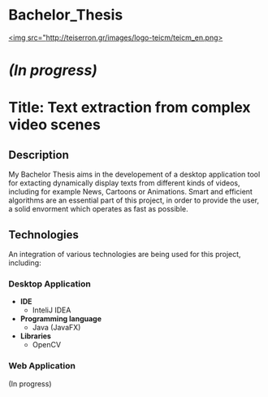 # Bachelor_Thesis
<a href="http://www.teicm.gr/index.php?lang=en" target="_blank"> <img src="http://teiserron.gr/images/logo-teicm/teicm_en.png> </a>
<h1><i>(In progress)</i></h1>

<h1>Title: Text extraction from complex video scenes</h1>


<h2>Description</h2>
<p>My Bachelor Thesis aims in the developement of a desktop application tool for extacting dynamically display texts from different kinds of videos, including for example News, Cartoons or Animations. Smart and efficient algorithms are an essential part of this project, in order to provide the user, a solid envorment which operates as fast as possible.</p>

<h2>Technologies</h2>
<p>An integration of various technologies are being used for this project, including: </p>
<h3>Desktop Application</h3>

<ul>
  <li>
      <b>IDE</b>
      <ul>
        <li>
            InteliJ IDEA
        </li>
      </ul>    
  </li>
  
  <li>
      <b>Programming language</b>
      <ul>
        <li>
            Java (JavaFX)
        </li>
      </ul>    
  </li>
  
  <li>
      <b>Libraries</b>
      <ul>
        <li>
            OpenCV
        </li>
      </ul>    
  </li>
  
</ul>


<h3>Web Application</h3>

(In progress)
       







